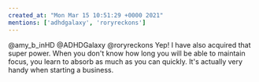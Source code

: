 ```yaml
---
created_at: "Mon Mar 15 10:51:29 +0000 2021"
mentions: ['adhdgalaxy', 'roryreckons']
---
```


@amy_b_inHD @ADHDGalaxy @roryreckons Yep! I have also acquired that super power. When you don't know how long you will be able to maintain focus,  you learn to absorb as much as you can quickly. It's actually very handy when starting a business.